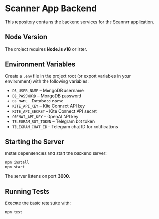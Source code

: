 # Scanner App Backend

This repository contains the backend services for the Scanner application.

## Node Version

The project requires **Node.js v18** or later.

## Environment Variables

Create a `.env` file in the project root (or export variables in your environment) with the following variables:

- `DB_USER_NAME` – MongoDB username
- `DB_PASSWORD` – MongoDB password
- `DB_NAME` – Database name
- `KITE_API_KEY` – Kite Connect API key
- `KITE_API_SECRET` – Kite Connect API secret
- `OPENAI_API_KEY` – OpenAI API key
- `TELEGRAM_BOT_TOKEN` – Telegram bot token
- `TELEGRAM_CHAT_ID` – Telegram chat ID for notifications

## Starting the Server

Install dependencies and start the backend server:

```bash
npm install
npm start
```

The server listens on port **3000**.

## Running Tests

Execute the basic test suite with:

```bash
npm test
```


